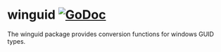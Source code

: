 winguid [![GoDoc](https://godoc.org/github.com/gentlemanautomaton/winguid?status.svg)](https://godoc.org/github.com/gentlemanautomaton/winguid)
====

The winguid package provides conversion functions for windows GUID types.